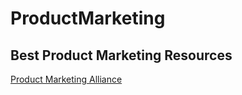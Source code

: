 # ProductMarketing

## Best Product Marketing Resources

[Product Marketing Alliance](https://productmarketingalliance.com/)
